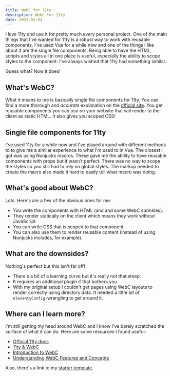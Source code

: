 ```yaml
---
title: WebC for 11ty
description: WebC for 11ty
date: 2023-02-04
---
```


I love 11ty and use it for pretty much every personal project.
One of the main things that I've wanted for 11ty is a robust way to work with reusable components.
I've used Vue for a while now and one of the things I like about it are the single file components.
Being able to have the HTML, scripts and styles all in one place is useful, especially the ability to scope styles to the component.
I've always wished that 11ty had something similar.

Guess what? Now it does!


## What's WebC?

What it means to me is basically single file components for 11ty. You can find a more thorough and  _accurate_ explanation on the [official site](https://www.11ty.dev/docs/languages/webC/).
You get reusable components you can use on your website that will render to the client as static HTML. 
It also gives you scoped CSS!

## Single file components for 11ty

I've used 11ty for a while now and I've played around with different methods to to give me a similar experience to what I'm used to in Vue.
The closest I got was using Nunjucks macros.
These gave me the ability to have reusable components with props but it wasn't perfect.
There was no way to scope the styles so you still had to rely on global styles.
The markup needed to create the macro also made it hard to easily tell what macro was doing. 

## What's good about WebC?

Lots. Here's are a few of the obvious ones for me:

- You write the components with HTML (and and some WebC sprinkles).
- They render statically on the client which means they work without JavaScript.
- You can write CSS that is scoped to that component.
- You can also use them to render reusable content (instead of using Nunjucks includes, for example).

## What are the downsides?

Nothing's perfect but this isn't far off!

- There's a bit of a learning curve but it's really not that steep.
- It requires an additional plugin if that bothers you.
- With my original setup I couldn't get pages using WebC layouts to render correctly using directory data. It needed a little bit of `eleventyConfig`-wrangling to get around it.

## Where can I learn more?

I'm still getting my head around WebC and I know I've barely scratched the surface of what it can do. Here are some resources I found useful:

- [Official 11ty docs](https://www.11ty.dev/docs/languages/webc/)
- [11ty & WebC](https://11ty.webc.fun/)
- [Introduction to WebC](https://11ty.rocks/posts/introduction-webc/)
- [Understanding WebC Features and Concepts](https://11ty.rocks/posts/understanding-webc-features-and-concepts/)

Also, there's a link to my [starter template](https://github.com/robjwood/rjw-11ty-webC-starter). 

